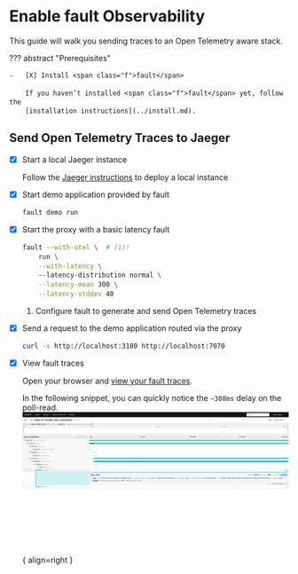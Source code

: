 # Enable <span class="f">fault</span> Observability

This guide will walk you sending traces to an Open Telemetry aware stack.

??? abstract "Prerequisites"

    -   [X] Install <span class="f">fault</span>

        If you haven’t installed <span class="f">fault</span> yet, follow the
        [installation instructions](../install.md).

## Send Open Telemetry Traces to Jaeger

-   [X] Start a local Jaeger instance

    Follow the
    [Jaeger instructions](https://www.jaegertracing.io/docs/2.4/getting-started/)
    to deploy a local instance

-   [X] Start demo application provided by <span class="f">fault</span>

    ```bash
    fault demo run
    ```

-   [X] Start the proxy with a basic latency fault

    ```bash
    fault --with-otel \  # (1)!
        run \
        --with-latency \ 
        --latency-distribution normal \
        --latency-mean 300 \
        --latency-stddev 40
    ```

    1.  Configure fault to generate and send Open Telemetry traces
   

-   [X] Send a request to the demo application routed via the proxy

    ```bash
    curl -x http://localhost:3180 http://localhost:7070
    ```

-   [X] View <span class="f">fault</span> traces

    Open your browser and
    [view your fault traces](http://localhost:16686/search?operation=apply_on_response&service=fault-cli).

    In the following snippet, you can quickly notice the `~308ms` delay on the
    poll-read. ![Jaeger Traces](../../assets/otel.png){ align=right }